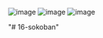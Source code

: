 ![image](https://github.com/Bistu-OSSDT-2023/16-sokoban/assets/137964415/4f452900-a2bf-4f34-9828-7165ab01b70f)
![image](https://github.com/Bistu-OSSDT-2023/16-sokoban/assets/137964415/a9e1c122-1a8a-46fd-8296-395c988a9d86)
![image](https://github.com/Bistu-OSSDT-2023/16-sokoban/assets/137964415/328f4229-cf7f-4d0d-ad2c-a66643019f63)









"# 16-sokoban" 
